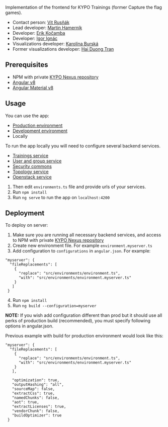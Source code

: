 Implementation of the frontend for KYPO Trainings (former Capture the flag games).

- Contact person: [Vit Rusňák](mailto:rusnak@ics.muni.cz)
- Lead developer: [Martin Hamerník](https://gitlab.ics.muni.cz/xhamern2)
- Developer: [Erik Kočamba](https://gitlab.ics.muni.cz/445661)
- Developer: [Igor Ignác](https://gitlab.ics.muni.cz/igorignac5)
- Visualizations developer: [Karolína Burská](https://gitlab.ics.muni.cz/396296)
- Former visualizations developer: [Hai Duong Tran](https://gitlab.ics.muni.cz/445437)

## Prerequisites
- NPM with private [KYPO Nexus repository](https://projects.ics.muni.cz/projects/kbase/knowledgebase/articles/153)
- [Angular v8](https://angular.io/guide/quickstart)
- [Angular Material v8](https://material.angular.io/guide/getting-started)

## Usage

You can use the app:
* [Production environment](http://147.251.124.178)
* [Development environment](https://kypo-devel.ics.muni.cz/)
* Locally

To run the app locally you will need to configure several backend services.

- [Trainings service](https://gitlab.ics.muni.cz/kypo2/services-and-portlets/kypo2-training)
- [User and group service](https://gitlab.ics.muni.cz/kypo2/services-and-portlets/kypo2-user-and-group)
- [Security commons](https://gitlab.ics.muni.cz/kypo2/services-and-portlets/kypo2-security-commons)
- [Topology service](https://gitlab.ics.muni.cz/kypo2/services-and-portlets/kypo2-topology)
- [Openstack service](https://gitlab.ics.muni.cz/kypo2/openstack/kypo2-django-openstack)


1.  Then edit `environments.ts` file and provide urls of your services.
2.  Run `npm install`
3.  Run `ng serve` to run the app on `localhost:4200`


## Deployment
To deploy on server:

1.  Make sure you are running all necessary backend services, and access to NPM with private [KYPO Nexus repository](https://projects.ics.muni.cz/projects/kbase/knowledgebase/articles/153)
2.  Create new environment file. For example `environment.myserver.ts`
3.  Add configuration to `configurations` in `angular.json`. For example: 
```
"myserver": {
  "fileReplacements": [
    {
      "replace": "src/environments/environment.ts",
      "with": "src/environments/environment.myserver.ts"
    }
   ]
 }
```
4. Run `npm install`
5. Run `ng build --configuration=myserver`


**NOTE:** If you wish add configuration different than prod but it should use all perks of production build (recommended), you must specify following options in angular.json.

Previous example with build for production environment would look like this:

```
"myserver": {
  "fileReplacements": [
    {
      "replace": "src/environments/environment.ts",
      "with": "src/environments/environment.myserver.ts"
    }
   ],
   
   "optimization": true,
   "outputHashing": "all",
   "sourceMap": false,
   "extractCss": true,
   "namedChunks": false,
   "aot": true,
   "extractLicenses": true,
   "vendorChunk": false,
   "buildOptimizer": true
 }
 ```

